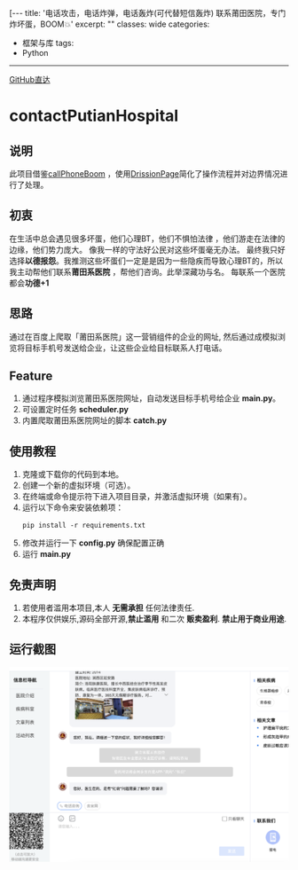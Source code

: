 ﻿[---
title: '电话攻击，电话炸弹，电话轰炸(可代替短信轰炸) 联系莆田医院，专门炸坏蛋，BOOM💥'
excerpt: ""
classes: wide
categories:

- 框架与库
  tags:
- Python

---

[GitHub直达](https://github.com/ehnait/contactPutianHospital/blob/main/README.md?plain=1#contactputianhospital)

# contactPutianHospital

## 说明

此项目借鉴[callPhoneBoom](https://github.com/olyble/callPhoneBoom)
，使用[DrissionPage](http://g1879.gitee.io/drissionpagedocs/)简化了操作流程并对边界情况进行了处理。

## 初衷

在生活中总会遇见很多坏蛋，他们心理BT，他们不惧怕法律 ，他们游走在法律的边缘，他们势力庞大。 像我一样的守法好公民对这些坏蛋毫无办法。
最终我只好选择**以德报怨**。我推测这些坏蛋们一定是是因为一些隐疾而导致心理BT的，所以我主动帮他们联系**莆田系医院**
，帮他们咨询。此举深藏功与名。
每联系一个医院都会**功德+1**

## 思路

通过在百度上爬取「莆田系医院」这一营销组件的企业的网址, 然后通过成模拟浏览将目标手机号发送给企业，让这些企业给目标联系人打电话。

## Feature

1. 通过程序模拟浏览莆田系医院网址，自动发送目标手机号给企业 **main.py**。
2. 可设置定时任务 **scheduler.py**
3. 内置爬取莆田系医院网址的脚本  **catch.py**

## 使用教程

1. 克隆或下载你的代码到本地。
2. 创建一个新的虚拟环境（可选）。
3. 在终端或命令提示符下进入项目目录，并激活虚拟环境（如果有）。
4. 运行以下命令来安装依赖项：
   ```
   pip install -r requirements.txt
   ```
5. 修改并运行一下 **config.py** 确保配置正确
6. 运行 **main.py**

## 免责声明

1. 若使用者滥用本项目,本人 **无需承担** 任何法律责任.
2. 本程序仅供娱乐,源码全部开源,**禁止滥用** 和二次 **贩卖盈利**.  **禁止用于商业用途**.

## 运行截图

![20230808_1](/assets/images/20230808_1.png)
